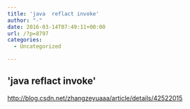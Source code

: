 ```yaml
---
title: 'java  reflact invoke'
author: "-"
date: 2016-03-14T07:49:11+00:00
url: /?p=8797
categories:
  - Uncategorized

---
```

## 'java  reflact invoke'
http://blog.csdn.net/zhangzeyuaaa/article/details/42522015